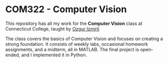 # COM322 - Computer Vision

This repository has all my work for the **Computer Vision** class at Connecticut College, taught by [Ozgur Izmirli](https://www.conncoll.edu/directories/faculty-profiles/ozgur-izmirli/)

The class covers the basics of Computer Vision and focuses on creating a strong foundation. It consists of weekly labs, occasional homework assignments, and a midterm, all in MATLAB. The final project is open-ended, and I implemented it in Python. 
